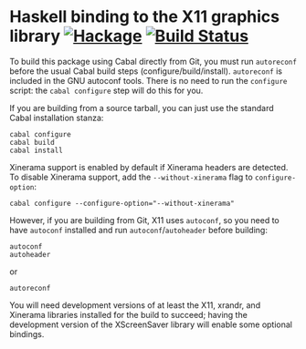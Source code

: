 # Haskell binding to the X11 graphics library [![Hackage](https://img.shields.io/hackage/v/X11.svg?style=flat)](https://hackage.haskell.org/package/X11) [![Build Status](https://img.shields.io/travis/xmonad/X11.svg?style=flat)](https://travis-ci.org/xmonad/X11)

To build this package using Cabal directly from Git, you must run
`autoreconf` before the usual Cabal build steps (configure/build/install).
`autoreconf` is included in the GNU autoconf tools.  There is no need to run
the `configure` script: the `cabal configure` step will do this for you.

If you are building from a source tarball, you can just use the standard Cabal
installation stanza:

    cabal configure
    cabal build
    cabal install

Xinerama support is enabled by default if Xinerama headers are detected.  To
disable Xinerama support, add the `--without-xinerama` flag to
`configure-option`:

    cabal configure --configure-option="--without-xinerama"

However, if you are building from Git, X11 uses `autoconf`, so you need
to have `autoconf` installed and run `autoconf`/`autoheader` before building:

    autoconf
    autoheader

or

    autoreconf

You will need development versions of at least the X11, xrandr, and Xinerama
libraries installed for the build to succeed; having the development version of
the XScreenSaver library will enable some optional bindings.
